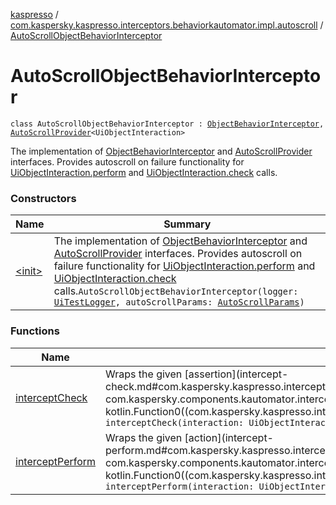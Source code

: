 [kaspresso](../../index.md) / [com.kaspersky.kaspresso.interceptors.behaviorkautomator.impl.autoscroll](../index.md) / [AutoScrollObjectBehaviorInterceptor](./index.md)

# AutoScrollObjectBehaviorInterceptor

`class AutoScrollObjectBehaviorInterceptor : `[`ObjectBehaviorInterceptor`](../../com.kaspersky.kaspresso.interceptors.behaviorkautomator/-object-behavior-interceptor.md)`, `[`AutoScrollProvider`](../../com.kaspersky.kaspresso.autoscroll/-auto-scroll-provider/index.md)`<UiObjectInteraction>`

The implementation of [ObjectBehaviorInterceptor](../../com.kaspersky.kaspresso.interceptors.behaviorkautomator/-object-behavior-interceptor.md) and [AutoScrollProvider](../../com.kaspersky.kaspresso.autoscroll/-auto-scroll-provider/index.md) interfaces.
Provides autoscroll on failure functionality for [UiObjectInteraction.perform](#) and [UiObjectInteraction.check](#) calls.

### Constructors

| Name | Summary |
|---|---|
| [&lt;init&gt;](-init-.md) | The implementation of [ObjectBehaviorInterceptor](../../com.kaspersky.kaspresso.interceptors.behaviorkautomator/-object-behavior-interceptor.md) and [AutoScrollProvider](../../com.kaspersky.kaspresso.autoscroll/-auto-scroll-provider/index.md) interfaces. Provides autoscroll on failure functionality for [UiObjectInteraction.perform](#) and [UiObjectInteraction.check](#) calls.`AutoScrollObjectBehaviorInterceptor(logger: `[`UiTestLogger`](../../com.kaspersky.kaspresso.logger/-ui-test-logger.md)`, autoScrollParams: `[`AutoScrollParams`](../../com.kaspersky.kaspresso.params/-auto-scroll-params/index.md)`)` |

### Functions

| Name | Summary |
|---|---|
| [interceptCheck](intercept-check.md) | Wraps the given [assertion](intercept-check.md#com.kaspersky.kaspresso.interceptors.behaviorkautomator.impl.autoscroll.AutoScrollObjectBehaviorInterceptor$interceptCheck(com.kaspersky.components.kautomator.intercept.interaction.UiObjectInteraction, com.kaspersky.components.kautomator.intercept.operation.UiOperation((androidx.test.uiautomator.UiObject2)), kotlin.Function0((com.kaspersky.kaspresso.interceptors.behaviorkautomator.impl.autoscroll.AutoScrollObjectBehaviorInterceptor.interceptCheck.T)))/assertion) invocation with the autoscrolling on failure.`fun <T> interceptCheck(interaction: UiObjectInteraction, assertion: UiObjectAssertion, activity: () -> T): T` |
| [interceptPerform](intercept-perform.md) | Wraps the given [action](intercept-perform.md#com.kaspersky.kaspresso.interceptors.behaviorkautomator.impl.autoscroll.AutoScrollObjectBehaviorInterceptor$interceptPerform(com.kaspersky.components.kautomator.intercept.interaction.UiObjectInteraction, com.kaspersky.components.kautomator.intercept.operation.UiOperation((androidx.test.uiautomator.UiObject2)), kotlin.Function0((com.kaspersky.kaspresso.interceptors.behaviorkautomator.impl.autoscroll.AutoScrollObjectBehaviorInterceptor.interceptPerform.T)))/action) invocation with the autoscrolling on failure.`fun <T> interceptPerform(interaction: UiObjectInteraction, action: UiObjectAction, activity: () -> T): T` |
